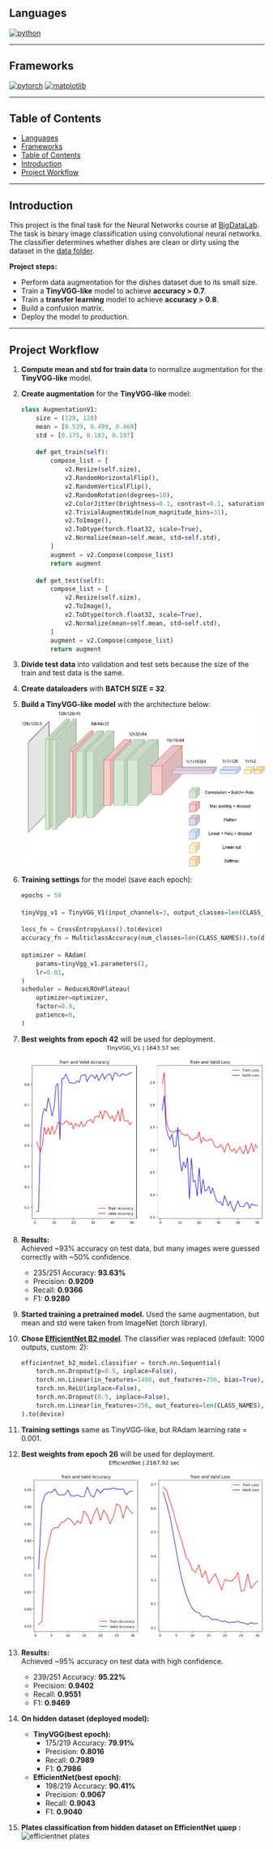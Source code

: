 ## Languages
[![python](https://img.shields.io/badge/python-3.11-d6123c?color=white&labelColor=d6123c&logo=python&logoColor=white)](#)

---

## Frameworks
[![pytorch](https://img.shields.io/badge/pytorch-2.7.0-d6123c?logo=pytorch&logoColor=white&color=white&labelColor=d6123c)](#)
[![matplotlib](https://img.shields.io/badge/matplotlib-3.10.3-d6123c?color=white&labelColor=d6123c)](#)

---

## Table of Contents
- [Languages](#languages)
- [Frameworks](#frameworks)
- [Table of Contents](#table-of-contents)
- [Introduction](#introduction)
- [Project Workflow](#project-workflow)

---

## Introduction

This project is the final task for the Neural Networks course at [BigDataLab](https://www.bigdatalab.com.ua/).  
The task is binary image classification using convolutional neural networks. The classifier determines whether dishes are clean or dirty using the dataset in the [data folder](./data/).

**Project steps:**
- Perform data augmentation for the dishes dataset due to its small size.
- Train a **TinyVGG-like** model to achieve **accuracy > 0.7**.
- Train a **transfer learning** model to achieve **accuracy > 0.8**.
- Build a confusion matrix.
- Deploy the model to production.

---

## Project Workflow

1. **Compute mean and std for train data** to normalize augmentation for the **TinyVGG-like** model.
2. **Create augmentation** for the **TinyVGG-like** model:
    ```python
    class AugmentationV1:
        size = (128, 128)
        mean = [0.519, 0.499, 0.469]
        std = [0.175, 0.183, 0.197]
        
        def get_train(self):
            compose_list = [
                v2.Resize(self.size),
                v2.RandomHorizontalFlip(),
                v2.RandomVerticalFlip(),
                v2.RandomRotation(degrees=10),
                v2.ColorJitter(brightness=0.1, contrast=0.1, saturation=0.1, hue=0.05),
                v2.TrivialAugmentWide(num_magnitude_bins=31),
                v2.ToImage(),
                v2.ToDtype(torch.float32, scale=True),
                v2.Normalize(mean=self.mean, std=self.std),
            ]
            augment = v2.Compose(compose_list)
            return augment

        def get_test(self):
            compose_list = [
                v2.Resize(self.size),
                v2.ToImage(),
                v2.ToDtype(torch.float32, scale=True),
                v2.Normalize(mean=self.mean, std=self.std),
            ]
            augment = v2.Compose(compose_list)
            return augment
    ```
3. **Divide test data** into validation and test sets because the size of the train and test data is the same.
4. **Create dataloaders** with **BATCH SIZE = 32**.
5. **Build a TinyVGG-like model** with the architecture below:  
   ![TinyVGG-like model](images/NN_diagram.drawio.png)
6. **Training settings** for the model (save each epoch):
    ```python
    epochs = 50

    tinyVgg_v1 = TinyVGG_V1(input_channels=3, output_classes=len(CLASS_NAMES)).to(device)

    loss_fn = CrossEntropyLoss().to(device)
    accuracy_fn = MulticlassAccuracy(num_classes=len(CLASS_NAMES)).to(device)

    optimizer = RAdam(
        params=tinyVgg_v1.parameters(),
        lr=0.01,
    )
    scheduler = ReduceLROnPlateau(
        optimizer=optimizer,
        factor=0.9,
        patience=0,
    )
    ```
7. **Best weights from epoch 42** will be used for deployment.  
   ![TinyVGG train graphic](images/tinyVGG_train.png)
8. **Results:**  
   Achieved ~93% accuracy on test data, but many images were guessed correctly with ~50% confidence.

    - 235/251 Accuracy: **93.63%**
    - Precision: **0.9209**
    - Recall: **0.9366**
    - F1: **0.9280**

9. **Started training a pretrained model.** Used the same augmentation, but mean and std were taken from ImageNet (torch library).
10. **Chose [EfficientNet B2 model](https://docs.pytorch.org/vision/main/models/generated/torchvision.models.efficientnet_b2.html#torchvision.models.efficientnet_b2)**. The classifier was replaced (default: 1000 outputs, custom: 2):
    ```python
    efficientnet_b2_model.classifier = torch.nn.Sequential(
        torch.nn.Dropout(p=0.5, inplace=False),
        torch.nn.Linear(in_features=1408, out_features=256, bias=True),
        torch.nn.ReLU(inplace=False),
        torch.nn.Dropout(0.5, inplace=False),
        torch.nn.Linear(in_features=256, out_features=len(CLASS_NAMES), bias=True)
    ).to(device)
    ```
11. **Training settings** same as TinyVGG-like, but RAdam learning rate = 0.001.
12. **Best weights from epoch 26** will be used for deployment.  
    ![EfficientNet train graphic](images/efficientNet_train.png)
13. **Results:**  
    Achieved ~95% accuracy on test data with high confidence.

    - 239/251 Accuracy: **95.22%**
    - Precision: **0.9402**
    - Recall: **0.9551**
    - F1: **0.9469**

14. **On hidden dataset (deployed model):**

    - **TinyVGG(best epoch):**
        - 175/219 Accuracy: **79.91%**
        - Precision: **0.8016**
        - Recall: **0.7989**
        - F1: **0.7986**
    - **EfficientNet(best epoch):**
        - 198/219 Accuracy: **90.41%**
        - Precision: **0.9067**
        - Recall: **0.9043**
        - F1: **0.9040**

15. **Plates classification from hidden dataset on EfficientNet цшер :**  
    ![efficientnet plates](images/effieceintnet_plates.png)